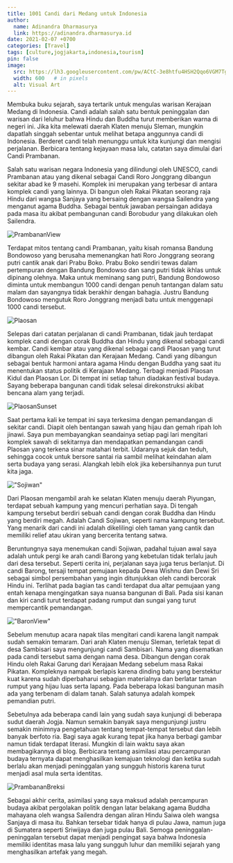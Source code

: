 ```yaml
---
title: 1001 Candi dari Medang untuk Indonesia
author:
  name: Adinandra Dharmasurya
  link: https://adinandra.dharmasurya.id
date: 2021-02-07 +0700
categories: [Travel]
tags: [culture,jogjakarta,indonesia,tourism]
pin: false
image:
  src: https://lh3.googleusercontent.com/pw/ACtC-3e8htfu4HSH2Qqo6VGM7TgS21XEKfjKwaKpF3S-08ioR02EiE9oThMiys9mi53Kjh-l6AuiAtt5dll-MrLW3JjzQt6ckiBBtbEvHHYhwZ7hvb9t8iNYPs6GS9pZ3H9LZPZabrLJLQ6fimed-irz0yk2eg=w1150-h800-no?authuser=0
  width: 600   # in pixels
  alt: Visual Art
---
```


Membuka buku sejarah, saya tertarik untuk mengulas warisan Kerajaan Medang di Indonesia. Candi adalah salah satu bentuk peninggalan dan warisan dari leluhur bahwa Hindu dan Buddha turut memberikan warna di negeri ini. Jika kita melewati daerah Klaten menuju Sleman, mungkin dapatlah singgah sebentar untuk melihat betapa anggunnya candi di Indonesia. Berderet candi telah menunggu untuk kita kunjungi dan mengisi perjalanan. Berbicara tentang kejayaan masa lalu, catatan saya dimulai dari Candi Prambanan.

Salah satu warisan negara Indonesia yang dilindungi oleh UNESCO, candi Prambanan atau yang dikenal sebagai Candi Roro Jonggrang dibangun sekitar abad ke 9 masehi. Komplek ini merupakan yang terbesar di antara komplek candi yang lainnya. Di bangun oleh Rakai Pikatan seorang raja Hindu dari wangsa Sanjaya yang bersaing dengan wangsa Sailendra yang menganut agama Buddha. Sebagai bentuk jawaban persaingan adidaya pada masa itu akibat pembangunan candi Borobudur yang dilakukan oleh Sailendra.

![PrambananView](https://lh3.googleusercontent.com/pw/ACtC-3fFo3m76fL0RlY4OhlUW_lSq2MrogpSq36vfY9KCdWT6-wGtwtEY2E49ZQ7DblwpJMHOj5nbdFY53DJyO1m-gT3g9yOBfq92G54GVysnaDst6UII9GPcy89LBR0WkpeSWYE53CHLGuTh1UVax7eKXZwLA=w986-h657-no?authuser=0 "Prambanan View")

Terdapat mitos tentang candi Prambanan, yaitu kisah romansa Bandung Bondowoso yang berusaha memenangkan hati Roro Jonggrang seorang putri cantik anak dari Prabu Boko. Prabu Boko sendiri tewas dalam pertempuran dengan Bandung Bondowso dan sang putri tidak ikhlas untuk dipinang olehnya. Maka untuk meminang sang putri, Bandung Bondowoso diminta untuk membangun 1000 candi dengan penuh tantangan dalam satu malam dan sayangnya tidak berakhir dengan bahagia. Justru Bandung Bondowoso mengutuk Roro Jonggrang menjadi batu untuk menggenapi 1000 candi tersebut.

![Plaosan](https://lh3.googleusercontent.com/pw/ACtC-3cm31e1glJR8sblKD0Orqd9Sx03NR1O_E3flX5dYtXqdnQBC4tC9C6JX2ht7NNgT29_6B4lFRgyMl3NZHE1KQlUwwRnGRJQh0VwL-E8nNElXDScbi5mStxikgN1-Zvg6gDH4CXOhTYyCw6xIwd54lRaYg=w1034-h689-no?authuser=0 "Plaosan")

Selepas dari catatan perjalanan di candi Prambanan, tidak jauh terdapat komplek candi dengan corak Buddha dan Hindu yang dikenal sebagai candi kembar. Candi kembar atau yang dikenal sebagai candi Plaosan yang turut dibangun oleh Rakai Pikatan dan Kerajaan Medang. Candi yang dibangun sebagai bentuk harmoni antara agama Hindu dengan Buddha yang saat itu menentukan status politik di Kerajaan Medang. Terbagi menjadi Plaosan Kidul dan Plaosan Lor. Di tempat ini setiap tahun diadakan festival budaya. Sayang beberapa bangunan candi tidak selesai direkonstruksi akibat bencana alam yang terjadi.

![PlaosanSunset](https://lh3.googleusercontent.com/pw/ACtC-3cnTHkOREMf4VxiE_6eDz85SkdIMRWEX5_XnCwKKbiuYJ9KkIwCHsDVkkyF_m72GaUcIz3VIpKeYdSEdyHgJRqmUAag6cUjfX5DPKg5BDnPDewHrqJ8JJT5eO7fPmeOGciH8CwJ_Z1fiqFQdY0_hi9Eyw=w460-h689-no?authuser=0 "Plaosan Sunset")

Saat pertama kali ke tempat ini saya terkesima dengan pemandangan di sekitar candi. Diapit oleh bentangan sawah yang hijau dan gemah ripah loh jinawi. Saya pun membayangkan seandainya setiap pagi lari mengitari komplek sawah di sekitarnya dan mendapatkan pemandangan candi Plaosan yang terkena sinar matahari terbit. Udaranya sejuk dan teduh, sehingga cocok untuk bersore santai ria sambil melihat keindahan alam serta budaya yang serasi. Alangkah lebih elok jika kebersihannya pun turut kita jaga.

!["Sojiwan"](https://lh3.googleusercontent.com/pw/ACtC-3cEj-qGP2P2Ni7M1ClAaiXDIYEwJadAw2QMIA-a12OBTzr-hNiOPLSU0bIDGg5ErU2SjIhmBqUQCBe1iZD4BIbv3gJ0ASKrHotvAgbPGtv57MoKUwlFZsC9FiFiEcj1gE4VH6qvlroMGPrYL3CUcbz3Fw=w1034-h689-no?authuser=0 "Sojiwan")

Dari Plaosan mengambil arah ke selatan Klaten menuju daerah Piyungan, terdapat sebuah kampung yang mencuri perhatian saya. Di tengah kampung tersebut berdiri sebuah candi dengan corak Buddha dan Hindu yang berdiri megah. Adalah Candi Sojiwan, seperti nama kampung tersebut. Yang menarik dari candi ini adalah dikelilingi oleh taman yang cantik dan memiliki relief atau ukiran yang bercerita tentang satwa.

Beruntungnya saya menemukan candi Sojiwan, padahal tujuan awal saya adalah untuk pergi ke arah candi Barong yang kebetulan tidak terlalu jauh dari desa tersebut. Seperti cerita ini, perjalanan saya juga terus berlanjut. Di candi Barong, tersaji tempat pemujaan kepada Dewa Wishnu dan Dewi Sri sebagai simbol persembahan yang ingin ditunjukkan oleh candi bercorak Hindu ini. Terlihat pada bagian tas candi terdapat dua altar pemujaan yang entah kenapa mengingatkan saya nuansa bangunan di Bali. Pada sisi kanan dan kiri candi turut terdapat padang rumput dan sungai yang turut mempercantik pemandangan.

!["BaronView"](https://lh3.googleusercontent.com/pw/ACtC-3fsgptwLtQ2xwHDISgxevCDE_cAIWejyoSJY4TClL8yVDOfKpqkp-HAayEw_O5KNfhi2_PGAkMmcjguCO-ITcays-SIqsPmeXIiG9LYZnzbSY7vefnZCGMgnCV2e0M-eQdvS_TG8eXjNpWbirW7765p_w=w1034-h689-no?authuser=0 "Barong View")

Sebelum menutup acara napak tilas mengitari candi karena langit nampak sudah semakin temaram. Dari arah Klaten menuju Sleman, terletak tepat di desa Sambisari saya mengunjungi candi Sambisari. Nama yang disematkan pada candi tersebut sama dengan nama desa. Dibangun dengan corak Hindu oleh Rakai Garung dari Kerajaan Medang sebelum masa Rakai Pikatan. Kompleknya nampak berlapis karena dinding batu yang berstektur kuat karena sudah diperbaharui sebagian materialnya dan berlatar taman rumput yang hijau luas serta lapang. Pada beberapa lokasi bangunan masih ada yang terbenam di dalam tanah. Salah satunya adalah kompek pemandian putri.

Sebetulnya ada beberapa candi lain yang sudah saya kunjungi di beberapa sudut daerah Jogja. Namun semakin banyak saya mengunjungi justru semakin minimnya pengetahuan tentang tempat-tempat tersebut dan lebih banyak berfoto ria. Bagi saya agak kurang tepat jika hanya berbagi gambar namun tidak terdapat literasi. Mungkin di lain waktu saya akan membagikannya di blog. Berbicara tentang asimilasi atau percampuran budaya ternyata dapat menghasilkan kemajuan teknologi dan ketika sudah berlalu akan menjadi peninggalan yang sungguh historis karena turut menjadi asal mula serta identitas.

![PrambananBreksi](https://lh3.googleusercontent.com/pw/ACtC-3f1_cl04NOgb9ZjLAQZN9Zczz8Z_uly-6VZlQsS7obollYCWgGRdb5--q4yRzo1r088H4_-_KKuUcPByE30CeEXzxTqOv29aw6lokKCtNURFsRonHX062SLg9Ok2A_1cBjRDBeFLObHG0MbR1WevolBhw=w712-h657-no?authuser=0 "Prambanan Breksi")

Sebagai akhir cerita, asimilasi yang saya maksud adalah percampuran budaya akibat pergolakan politik dengan latar belakang agama Buddha mahayana oleh wangsa Sailendra dengan aliran Hindu Saiwa oleh wangsa Sanjaya di masa itu. Bahkan tersebar tidak hanya di pulau Jawa, namun juga di Sumatera seperti Sriwijaya dan juga pulau Bali. Semoga peninggalan-peninggalan tersebut dapat menjadi pengingat saya bahwa Indonesia memiliki identitas masa lalu yang sungguh luhur dan memiliki sejarah yang menghasilkan artefak yang megah.